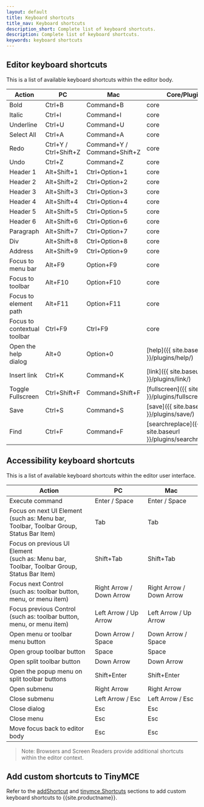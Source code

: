 ```yaml
---
layout: default
title: Keyboard shortcuts
title_nav: Keyboard shortcuts
description_short: Complete list of keyboard shortcuts.
description: Complete list of keyboard shortcuts.
keywords: keyboard shortcuts
---
```


## Editor keyboard shortcuts

This is a list of available keyboard shortcuts within the editor body.

| Action                      | PC                    | Mac                         | Core/Plugin                                                |
|-----------------------------|-----------------------|-----------------------------|------------------------------------------------------------|
| Bold                        | Ctrl+B                | Command+B                   | core                                                       |
| Italic                      | Ctrl+I                | Command+I                   | core                                                       |
| Underline                   | Ctrl+U                | Command+U                   | core                                                       |
| Select All                  | Ctrl+A                | Command+A                   | core                                                       |
| Redo                        | Ctrl+Y / Ctrl+Shift+Z | Command+Y / Command+Shift+Z | core                                                       |
| Undo                        | Ctrl+Z                | Command+Z                   | core                                                       |
| Header 1                    | Alt+Shift+1           | Ctrl+Option+1               | core                                                       |
| Header 2                    | Alt+Shift+2           | Ctrl+Option+2               | core                                                       |
| Header 3                    | Alt+Shift+3           | Ctrl+Option+3               | core                                                       |
| Header 4                    | Alt+Shift+4           | Ctrl+Option+4               | core                                                       |
| Header 5                    | Alt+Shift+5           | Ctrl+Option+5               | core                                                       |
| Header 6                    | Alt+Shift+6           | Ctrl+Option+6               | core                                                       |
| Paragraph                   | Alt+Shift+7           | Ctrl+Option+7               | core                                                       |
| Div                         | Alt+Shift+8           | Ctrl+Option+8               | core                                                       |
| Address                     | Alt+Shift+9           | Ctrl+Option+9               | core                                                       |
| Focus to menu bar           | Alt+F9                | Option+F9                   | core                                                       |
| Focus to toolbar            | Alt+F10               | Option+F10                  | core                                                       |
| Focus to element path       | Alt+F11               | Option+F11                  | core                                                       |
| Focus to contextual toolbar | Ctrl+F9               | Ctrl+F9                     | core                                                       |
| Open the help dialog        | Alt+0                 | Option+0                    | [help]({{ site.baseurl }}/plugins/help/)                   |
| Insert link                 | Ctrl+K                | Command+K                   | [link]({{ site.baseurl }}/plugins/link/)                   |
| Toggle Fullscreen           | Ctrl+Shift+F          | Command+Shift+F             | [fullscreen]({{ site.baseurl }}/plugins/fullscreen/)       |
| Save                        | Ctrl+S                | Command+S                   | [save]({{ site.baseurl }}/plugins/save/)                   |
| Find                        | Ctrl+F                | Command+F                   | [searchreplace]({{ site.baseurl }}/plugins/searchreplace/) |

## Accessibility keyboard shortcuts

This is a list of available keyboard shortcuts within the editor user interface.

| Action                                                                                       | PC                       | Mac                      |
|----------------------------------------------------------------------------------------------|--------------------------|--------------------------|
| Execute command                                                                              | Enter / Space            | Enter / Space            |
| Focus on next UI Element<br>(such as: Menu bar, Toolbar, Toolbar Group, Status Bar Item)     | Tab                      | Tab                      |
| Focus on previous UI Element<br>(such as: Menu bar, Toolbar, Toolbar Group, Status Bar Item) | Shift+Tab                | Shift+Tab                |
| Focus next Control<br>(such as: toolbar button, menu, or menu item)                          | Right Arrow / Down Arrow | Right Arrow / Down Arrow |
| Focus previous Control<br>(such as: toolbar button, menu, or menu item)                      | Left Arrow / Up Arrow    | Left Arrow / Up Arrow    |
| Open menu or toolbar menu button                                                             | Down Arrow / Space       | Down Arrow / Space       |
| Open group toolbar button                                                                    | Space                    | Space                    |
| Open split toolbar button                                                                    | Down Arrow               | Down Arrow               |
| Open the popup menu on split toolbar buttons                                                 | Shift+Enter              | Shift+Enter              |
| Open submenu                                                                                 | Right Arrow              | Right Arrow              |
| Close submenu                                                                                | Left Arrow / Esc         | Left Arrow / Esc         |
| Close dialog                                                                                 | Esc                      | Esc                      |
| Close menu                                                                                   | Esc                      | Esc                      |
| Move focus back to editor body                                                               | Esc                      | Esc                      |

> Note: Browsers and Screen Readers provide additional shortcuts within the editor context.

## Add custom shortcuts to TinyMCE

Refer to the [addShortcut]({{site.baseurl}}/api/tinymce/tinymce.editor/#addshortcut) and [tinymce.Shortcuts]({{site.baseurl}}/api/tinymce/tinymce.shortcuts/) sections to add custom keyboard shortcuts to {{site.productname}}.
